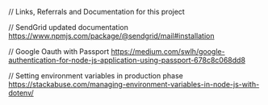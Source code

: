 // Links, Referrals and Documentation for this project

// SendGrid updated documentation 
https://www.npmjs.com/package/@sendgrid/mail#installation

// Google Oauth with Passport
https://medium.com/swlh/google-authentication-for-node-js-application-using-passport-678c8c068dd8

// Setting environment variables in production phase
https://stackabuse.com/managing-environment-variables-in-node-js-with-dotenv/